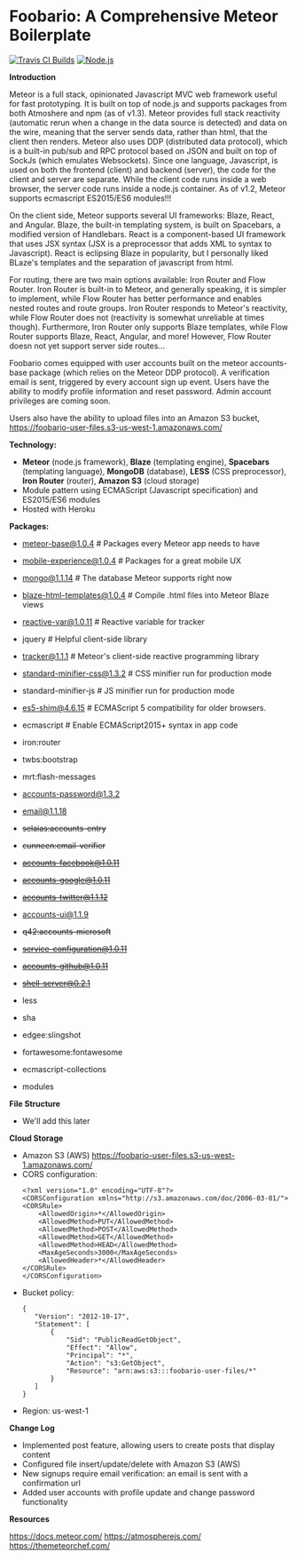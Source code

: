 # Foobario: A Comprehensive Meteor Boilerplate 
[![Travis CI Builds](https://travis-ci.org/MadSkills88/foobario.svg?branch=master)](https://travis-ci.org/MadSkills88/foobario/) [![Node.js](https://cdn.rawgit.com/aleen42/badges/master/src/node.svg)](#)

**Introduction**

Meteor is a full stack, opinionated Javascript MVC web framework useful for fast prototyping. It is built on top of node.js and supports packages from both Atmoshere and npm (as of v1.3). Meteor provides full stack reactivity (automatic rerun when a change in the data source is detected) and data on the wire, meaning that the server sends data, rather than html, that the client then renders. Meteor also uses DDP (distributed data protocol), which is a built-in pub/sub and RPC protocol based on JSON and built on top of SockJs (which emulates Websockets). Since one language, Javascript, is used on both the frontend (client) and backend (server), the code for the client and server are separate. While the client code runs inside a web browser, the server code runs inside a node.js container. As of v1.2, Meteor supports ecmascript ES2015/ES6 modules!!!

On the client side, Meteor supports several UI frameworks: Blaze, React, and Angular. Blaze, the built-in templating system, is built on Spacebars, a modified version of Handlebars. React is a component-based UI framework that uses JSX syntax (JSX is a preprocessor that adds XML to syntax to Javascript). React is eclipsing Blaze in popularity, but I personally liked BLaze's templates and the separation of javascript from html.

For routing, there are two main options available: Iron Router and Flow Router. Iron Router is built-in to Meteor, and generally speaking, it is simpler to implement, while Flow Router has better performance and enables nested routes and route groups. Iron Router responds to Meteor's reactivity, while Flow Router does not (reactivity is somewhat unreliable at times though). Furthermore, Iron Router only supports Blaze templates, while Flow Router supports Blaze, React, Angular, and more! However, Flow Router doesn not yet support server side routes...

Foobario comes equipped with user accounts built on the meteor accounts-base package (which relies on the Meteor DDP protocol). A verification email is sent, triggered by every account sign up event. Users have the ability to modify profile information and reset password. Admin account privileges are coming soon. 

Users also have the ability to upload files into an Amazon S3 bucket, https://foobario-user-files.s3-us-west-1.amazonaws.com/


**Technology:**

* **Meteor** (node.js framework), **Blaze** (templating engine), **Spacebars** (templating language), **MongoDB** (database), **LESS** (CSS preprocessor), **Iron Router** (router), **Amazon S3** (cloud storage)
* Module pattern using ECMAScript (Javascript specification) and ES2015/ES6 modules
* Hosted with Heroku

**Packages:**

* meteor-base@1.0.4             # Packages every Meteor app needs to have
* mobile-experience@1.0.4       # Packages for a great mobile UX
* mongo@1.1.14                   # The database Meteor supports right now
* blaze-html-templates@1.0.4    # Compile .html files into Meteor Blaze views
* reactive-var@1.0.11            # Reactive variable for tracker
* jquery                  # Helpful client-side library
* tracker@1.1.1                 # Meteor's client-side reactive programming library

* standard-minifier-css@1.3.2   # CSS minifier run for production mode
* standard-minifier-js    # JS minifier run for production mode
* es5-shim@4.6.15                # ECMAScript 5 compatibility for older browsers.
* ecmascript              # Enable ECMAScript2015+ syntax in app code

* iron:router
* twbs:bootstrap
* mrt:flash-messages
* accounts-password@1.3.2
* email@1.1.18
* ~~selaias:accounts-entry~~
* ~~cunneen:email-verifier~~
* ~~accounts-facebook@1.0.11~~
* ~~accounts-google@1.0.11~~
* ~~accounts-twitter@1.1.12~~
* accounts-ui@1.1.9
* ~~q42:accounts-microsoft~~
* ~~service-configuration@1.0.11~~
* ~~accounts-github@1.0.11~~
* ~~shell-server@0.2.1~~
* less
* sha
* edgee:slingshot
* fortawesome:fontawesome
* ecmascript-collections
* modules

**File Structure**
* We'll add this later

**Cloud Storage**
* Amazon S3 (AWS) https://foobario-user-files.s3-us-west-1.amazonaws.com/
* CORS configuration:
  ```
  <?xml version="1.0" encoding="UTF-8"?>
  <CORSConfiguration xmlns="http://s3.amazonaws.com/doc/2006-03-01/">
  <CORSRule>
      <AllowedOrigin>*</AllowedOrigin>
      <AllowedMethod>PUT</AllowedMethod>
      <AllowedMethod>POST</AllowedMethod>
      <AllowedMethod>GET</AllowedMethod>
      <AllowedMethod>HEAD</AllowedMethod>
      <MaxAgeSeconds>3000</MaxAgeSeconds>
      <AllowedHeader>*</AllowedHeader>
  </CORSRule>
  </CORSConfiguration>
  ```
* Bucket policy:
  ```
  {
     "Version": "2012-10-17",
     "Statement": [
         {
             "Sid": "PublicReadGetObject",
             "Effect": "Allow",
             "Principal": "*",
             "Action": "s3:GetObject",
             "Resource": "arn:aws:s3:::foobario-user-files/*"
         }
     ]
  }
  ```
* Region: us-west-1

**Change Log**
* Implemented post feature, allowing users to create posts that display content
* Configured file insert/update/delete with Amazon S3 (AWS)
* New signups require email verification: an email is sent with a confirmation url
* Added user accounts with profile update and change password functionality

**Resources**

https://docs.meteor.com/
https://atmospherejs.com/
https://themeteorchef.com/
